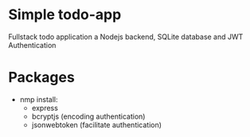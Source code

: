 # Simple todo-app
Fullstack todo application a Nodejs backend, SQLite database and JWT Authentication

# Packages
- nmp install:
  - express 
  - bcryptjs (encoding authentication)
  - jsonwebtoken (facilitate authentication)